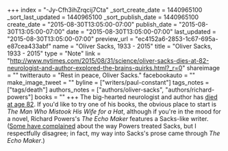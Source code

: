 +++
index = "-Jy-Cfh3ihZrqcij7Cta"
_sort_create_date = 1440965100
_sort_last_updated = 1440965100
_sort_publish_date = 1440965100
create_date = "2015-08-30T13:05:00-07:00"
publish_date = "2015-08-30T13:05:00-07:00"
date = "2015-08-30T13:05:00-07:00"
last_updated = "2015-08-30T13:05:00-07:00"
preview_url = "ec4152a6-2853-1c67-695a-e87cea433abf"
name = "Oliver Sacks, 1933 - 2015"
title = "Oliver Sacks, 1933 - 2015"
type = "Note"
link = "http://www.nytimes.com/2015/08/31/science/oliver-sacks-dies-at-82-neurologist-and-author-explored-the-brains-quirks.html?_r=0"
shareimage = ""
twitterauto = "Rest in peace, Oliver Sacks."
facebookauto = ""
make_image_tweet = ""
byline = ["writers/paul-constant"]
tags_notes = ["tags/death"]
authors_notes = ["authors/oliver-sacks", "authors/richard-powers"]
books = ""
+++
The big-hearted neurologist and author has [died at age 82](http://www.nytimes.com/2015/08/31/science/oliver-sacks-dies-at-82-neurologist-and-author-explored-the-brains-quirks.html?_r=0). If you'd like to try one of his books, the obvious place to start is *The Man Who Mistook His Wife for a Hat*, although if you're in the mood for a novel, Richard Powers's *The Echo Maker* features a Sacks-like writer. ([Some have complained](http://www.bloomberg.com/apps/news?pid=newsarchive&sid=aFDe7ntoaKbA&refer=muse) about the way Powers treated Sacks, but I respectfully disagree; in fact, my way into Sacks's prose came through *The Echo Maker*.)